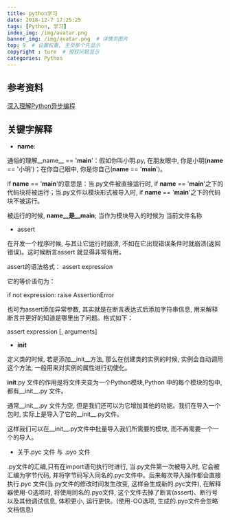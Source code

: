 ```yaml
---
title: python学习
date: 2018-12-7 17:25:25
tags: [Python, 学习]
index_img: /img/avatar.png
banner_img: /img/avatar.png  # 详情页图片
top: 9  # 设置权重, 主页那个先显示
copyright : ture  # 授权问题显示
categories: Python
---
```


<!-- more -->

## 参考资料
[深入理解Python异步编程](https://www.jianshu.com/p/fe146f9781d2)

## 关键字解释

- __name__: 

通俗的理解__name__ == '__main__'：假如你叫小明.py, 在朋友眼中, 你是小明(__name__ == '小明')；在你自己眼中, 你是你自己(__name__ == '__main__')。

if __name__ == '__main__'的意思是：当.py文件被直接运行时, if __name__ == '__main__'之下的代码块将被运行；当.py文件以模块形式被导入时, if __name__ == '__main__'之下的代码块不被运行。

被运行的时候, __name__是__main__;  当作为模块导入的时候为 当前文件名称

- assert

在开发一个程序时候, 与其让它运行时崩溃, 不如在它出现错误条件时就崩溃(返回错误)。这时候断言assert 就显得非常有用。

assert的语法格式：  assert expression

它的等价语句为：

if not expression:
    raise AssertionError

也可为assert添加异常参数, 其实就是在断言表达式后添加字符串信息, 用来解释断言并更好的知道是哪里出了问题。格式如下：

assert expression [, arguments]

- __init__

定义类的时候, 若是添加__init__方法, 那么在创建类的实例的时候, 实例会自动调用这个方法, 一般用来对实例的属性进行初使化。

__init__.py 文件的作用是将文件夹变为一个Python模块,Python 中的每个模块的包中, 都有__init__.py 文件。

通常__init__.py 文件为空, 但是我们还可以为它增加其他的功能。我们在导入一个包时, 实际上是导入了它的__init__.py文件。

这样我们可以在__init__.py文件中批量导入我们所需要的模块, 而不再需要一个一个的导入。

- 关于.pyc 文件 与 .pyo 文件

.py文件的汇编,只有在import语句执行时进行, 当.py文件第一次被导入时, 它会被汇编为字节代码, 并将字节码写入同名的.pyc文件中。后来每次导入操作都会直接执行.pyc 文件(当.py文件的修改时间发生改变, 这样会生成新的.pyc文件), 在解释器使用-O选项时, 将使用同名的.pyo文件, 这个文件去掉了断言(assert)、断行号以及其他调试信息, 体积更小, 运行更快。(使用-OO选项, 生成的.pyo文件会忽略文档信息)
